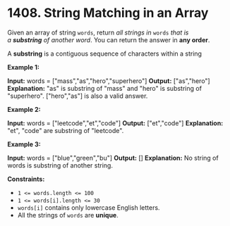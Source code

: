 # 1408. String Matching in an Array 

Given an array of string `words`, return _all strings in_ `words` _that is a **substring** of another word_. You can return the answer in **any order**.

A **substring** is a contiguous sequence of characters within a string

**Example 1:**

**Input:** words = ["mass","as","hero","superhero"]
**Output:** ["as","hero"]
**Explanation:** "as" is substring of "mass" and "hero" is substring of "superhero".
["hero","as"] is also a valid answer.

**Example 2:**

**Input:** words = ["leetcode","et","code"]
**Output:** ["et","code"]
**Explanation:** "et", "code" are substring of "leetcode".

**Example 3:**

**Input:** words = ["blue","green","bu"]
**Output:** []
**Explanation:** No string of words is substring of another string.

**Constraints:**

- `1 <= words.length <= 100`
- `1 <= words[i].length <= 30`
- `words[i]` contains only lowercase English letters.
- All the strings of `words` are **unique**.
